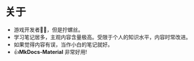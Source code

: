 # 关于

* 游戏开发者🧑‍💻，但是拧螺丝。
* 学习笔记居多，主观内容含量极高。受限于个人的知识水平，内容时常改进。
* 如果觉得内容有误，当作小白的笔记就好。
* 👍**MkDocs-Material** 非常好用!
